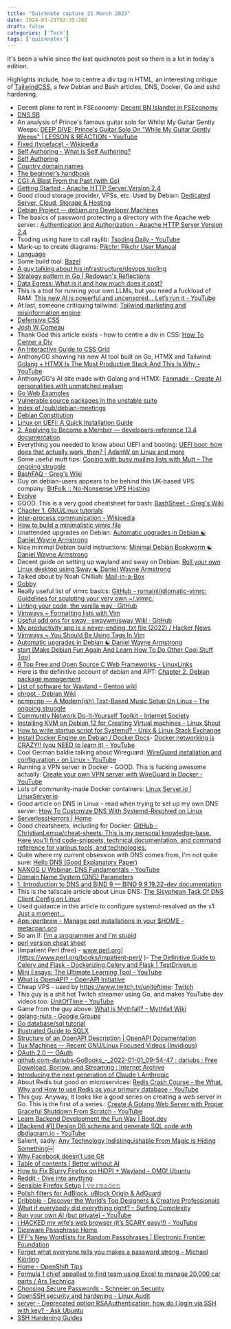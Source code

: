 ```yaml
---
title: "Quicknote capture 21 March 2023"
date: 2024-03-21T02:35:28Z
draft: false
categories: ['Tech']
tags: ['quicknotes']
---
```


It's been a while since the last quicknotes post so there is a lot in today's edition.

Highlights include, how to centre a div tag in HTML, an interesting critique of [TailwindCSS](https://tailwindcss.com/), a few Debian and Bash articles, DNS, Docker, Go and sshd hardening.

- Decent plane to rent in FSEconomy: [Decent BN Islander in FSEconomy](https://server.fseconomy.net/aircraftlog.jsp?id=12846)
- [DNS.SB](https://dns.sb/)
- An analysis of Prince's famous guitar solo for Whilst My Guitar Gently Weeps: [DEEP DIVE: Prince&#39;s Guitar Solo On &quot;While My Guitar Gently Weeps&quot; | LESSON &amp; REACTION - YouTube](https://www.youtube.com/watch?v=6F97BbZkpLk)
- [Fixed (typeface) - Wikipedia](https://en.wikipedia.org/wiki/Fixed_%28typeface%29)
- [Self Authoring - What is Self Authoring?](https://www.selfauthoring.com/)
- [Self Authoring](https://www.selfauthoring.com/get-self-authoring)
- [Country domain names](https://www.hezmatt.org/~mpalmer/blog/2024/02/13/not-all-tlds-are-created-equal.html)
- [The beginner’s handbook](https://lescahiersdudebutant.arpinux.org/buster-en/the_beginners_handbook.html)
- [CGI: A Blast From the Past (with Go)](https://blog.schroederspace.com/tumbleweed-technology/cgi-a-blast-from-the-past-with-go)
- [Getting Started - Apache HTTP Server Version 2.4](https://httpd.apache.org/docs/2.4/getting-started.html)
- Good cloud storage provider, VPSs, etc. Used by Debian: [Dedicated Server, Cloud, Storage &amp; Hosting](https://www.hetzner.com/)
- [Debian Project -- debian.org Developer Machines](https://db.debian.org/machines.cgi)
- The basics of password protecting a directory with the Apache web server.: [Authentication and Authorization - Apache HTTP Server Version 2.4](https://httpd.apache.org/docs/2.4/howto/auth.html)
- Tsoding using hare to call raylib: [Tsoding Daily - YouTube](https://www.youtube.com/channel/UCrqM0Ym_NbK1fqeQG2VIohg)
- Mark-up to create diagrams: [Pikchr: Pikchr User Manual](https://pikchr.org/home/doc/trunk/doc/userman.md)
- [Language](https://app.mailjet.com/signup?lang=en_US)
- Some build tool: [Bazel](https://bazel.build/)
- [A guy talking about his infrastructure/devops tooling](https://cep.dev/posts/every-infrastructure-decision-i-endorse-or-regret-after-4-years-running-infrastructure-at-a-startup/)
- [Strategy pattern in Go | Redowan's Reflections](https://rednafi.com/go/strategy_pattern/)
- [Data Egress: What is it and how much does it cost?](https://getdeploying.com/reference/data-egress)
- This is a tool for running your own LLMs, but you need a fuckload of RAM: [This new AI is powerful and uncensored… Let’s run it - YouTube](https://www.youtube.com/watch?v=GyllRd2E6fg)
- At last, someone critiquing tailwind: [Tailwind marketing and misinformation engine](https://nuejs.org/blog/tailwind-misinformation-engine/)
- [Defensive CSS](https://defensivecss.dev/)
- [Josh W Comeau](https://www.joshwcomeau.com/)
- Thank God this article exists - how to centre a div in CSS: [How To Center a Div](https://www.joshwcomeau.com/css/center-a-div/)
- [An Interactive Guide to CSS Grid](https://www.joshwcomeau.com/css/interactive-guide-to-grid/)
- AnthonyGG showing his new AI tool built on Go, HTMX and Tailwind: [Golang + HTMX Is The Most Productive Stack And This Is Why - YouTube](https://www.youtube.com/watch?v=jeh5Ymfwh9Q)
- AnthonyGG's AI site made with Golang and HTMX: [Fanmade - Create AI personalities with unmatched realism](https://fanmade.ai/)
- [Go Web Examples](https://gowebexamples.com/)
- [Vulnerable source packages in the unstable suite](https://security-tracker.debian.org/tracker/status/release/unstable)
- [Index of /pub/debian-meetings](https://meetings-archive.debian.net/pub/debian-meetings/ )
- [Debian Constitution](https://www.debian.org/devel/constitution)
- [Linux on UEFI: A Quick Installation Guide](http://www.rodsbooks.com/linux-uefi/#installing)
- [2. Applying to Become a Member &#8212; developers-reference 13.4 documentation](https://www.debian.org/doc/manuals/developers-reference/new-maintainer.en.html)
- Everything you needed to know about UEFI and booting: [UEFI boot: how does that actually work, then? | AdamW on Linux and more](https://www.happyassassin.net/posts/2014/01/25/uefi-boot-how-does-that-actually-work-then/)
- Some useful mutt tips: [Coping with busy mailing lists with Mutt &#8211; The ongoing struggle](https://strugglers.net/~andy/blog/2010/03/14/coping-with-busy-mailing-lists-with-mutt/)
- [BashFAQ - Greg's Wiki](http://mywiki.wooledge.org/BashFAQ)
- Guy on debian-users appears to be behind this UK-based VPS company: [BitFolk :: No-Nonsense VPS Hosting](https://bitfolk.com/)
- [Evolve](https://pmotschmann.github.io/Evolve/)
- GOOD. This is a very good cheatsheet for bash: [BashSheet - Greg's Wiki](https://mywiki.wooledge.org/BashSheet)
- [Chapter 1. GNU/Linux tutorials](https://www.debian.org/doc/manuals/debian-reference/ch01.en.html)
- [Inter-process communication - Wikipedia](https://en.wikipedia.org/wiki/Inter-process_communication)
- [How to build a minimalistic vimrc file](https://vimandgit.com/posts/vim/beginners/vim-config-vimrc-options-settings-and-neovim-init-configuration.html)
- Unattended upgrades on Debian: [Automatic upgrades in Debian &#9775; Daniel Wayne Armstrong](https://www.dwarmstrong.org/unattended-upgrades/)
- Nice minimal Debian build instructions: [Minimal Debian Bookworm &#9775; Daniel Wayne Armstrong](https://www.dwarmstrong.org/minimal-debian/)
- Decent guide on setting up wayland and sway on Debian: [Roll your own Linux desktop using Sway &#9775; Daniel Wayne Armstrong](https://www.dwarmstrong.org/sway/)
- Talked about by Noah Chilliah: [Mail-in-a-Box](https://mailinabox.email/)
- [Gobby](https://gobby.github.io/)
- Really useful list of vimrc basics: [GitHub - romainl/idiomatic-vimrc: Guidelines for sculpting your very own ~/.vimrc.](https://github.com/romainl/idiomatic-vimrc)
- [Linting your code, the vanilla way · GitHub](https://gist.github.com/romainl/ce55ce6fdc1659c5fbc0f4224fd6ad29)
- [Vimways ~ Formatting lists with Vim](https://vimways.org/2018/formatting-lists-with-vim/)
- [Useful add ons for sway · swaywm/sway Wiki · GitHub](https://github.com/swaywm/sway/wiki/Useful-add-ons-for-sway)
- [My productivity app is a never-ending .txt file (2022) / Hacker News](https://news.ycombinator.com/item?id=39432876& )
- [Vimways ~ You Should Be Using Tags In Vim](https://vimways.org/2018/you-should-be-using-tags-in-vim/)
- [Automatic upgrades in Debian &#9775; Daniel Wayne Armstrong](https://www.dwarmstrong.org/unattended-upgrades/)
- [start [Make Debian Fun Again And Learn How To Do Other Cool Stuff Too]](https://makedebianfunagainandlearnhowtodoothercoolstufftoo.computer/doku.php?id=start)
- [6 Top Free and Open Source C Web Frameworks - LinuxLinks](https://www.linuxlinks.com/free-open-source-c-web-frameworks/)
- Here is the definitive account of debian and APT: [Chapter 2. Debian package management](https://www.debian.org/doc/manuals/debian-reference/ch02.en.html)
- [List of software for Wayland - Gentoo wiki](https://wiki.gentoo.org/wiki/List_of_software_for_Wayland)
- [chroot - Debian Wiki](https://wiki.debian.org/chroot)
- [ncmpcpp — A Modern(ish) Text-Based Music Setup On Linux &#8211; The ongoing struggle](https://strugglers.net/~andy/blog/2023/12/26/ncmpcpp-a-modernish-text-based-music-setup-on-linux/)
- [Community Network Do-It-Yourself Toolkit - Internet Society](https://www.internetsociety.org/resources/community-network-diy-toolkit/)
- [Installing KVM on Debian 12 for Creating Virtual machines - Linux Shout](https://linux.how2shout.com/installing-kvm-on-debian-12-for-creating-virtual-machines/)
- [How to write startup script for Systemd? - Unix &amp; Linux Stack Exchange](https://unix.stackexchange.com/questions/47695/how-to-write-startup-script-for-systemd)
- [Install Docker Engine on Debian / Docker Docs](https://docs.docker.com/engine/install/debian/ )- [Docker networking is CRAZY!! (you NEED to learn it) - YouTube](https://www.youtube.com/watch?v=bKFMS5C4CG0)
- Cool German baldie talking about Wireguard: [WireGuard installation and configuration - on Linux - YouTube](https://www.youtube.com/watch?v=bVKNSf1p1d0&list=PLj-2elZxVPZ8Tm6EbDpFtoeHcr9sElgzN&index=1)
- Running a VPN server in Docker - GOOD. This is fucking awesome actually: [Create your own VPN server with WireGuard in Docker - YouTube](https://www.youtube.com/watch?v=GZRTnP4lyuo&list=PLj-2elZxVPZ8Tm6EbDpFtoeHcr9sElgzN&index=2)
- Lots of community-made Docker containers: [Linux Server.io | LinuxServer.io](https://www.linuxserver.io/)
- Good article on DNS in Linux - read when trying to set up my own DNS server: [How To Customize DNS With Systemd-Resolved on Linux](https://www.linuxinsider.com/story/be-it-resolved-systemd-shall-serve-dns-177275.html)
- [ServerlessHorrors | Home](https://serverlesshorrors.com/)
- Good cheatsheets, including for Docker: [GitHub - ChristianLempa/cheat-sheets: This is my personal knowledge-base. Here you&#39;ll find code-snippets, technical documentation, and command reference for various tools, and technologies.](https://github.com/christianlempa/cheat-sheets)
- Quite where my current obsession with DNS comes from, I'm not quite sure: [Hello DNS (Good Explanatory Paper)](https://powerdns.org/hello-dns/)
- [NANOG U Webinar: DNS Fundamentals - YouTube](https://www.youtube.com/watch?v=oeceM-R8DVU)
- [Domain Name System (DNS) Parameters](https://www.iana.org/assignments/dns-parameters/dns-parameters.xhtml#dns-parameters-4)
- [1. Introduction to DNS and BIND 9 &mdash; BIND 9 9.19.22-dev documentation](https://bind9.readthedocs.io/en/latest/chapter1.html#dns-overview)
- This is the tailscale article about Linux DNS: [The Sisyphean Task Of DNS Client Config on Linux](https://tailscale.com/blog/sisyphean-dns-client-linux)
- Used guidance in this article to configure systemd-resolved on the x1: [Just a moment...](https://www.baeldung.com/linux/resolve-conf-systemd-avahi)
- [App::perlbrew - Manage perl installations in your $HOME - metacpan.org](https://metacpan.org/pod/App::perlbrew)
- So am I!: [I'm a programmer and I'm stupid](https://antonz.org/stupid/)
- [perl version cheat sheet](https://sheet.shiar.nl/perl/ )
- [Impatient Perl (free) - www.perl.org](https://www.perl.org/books/impatient-perl/ )- [The Definitive Guide to Celery and Flask - Dockerizing Celery and Flask | TestDriven.io](https://testdriven.io/courses/flask-celery/docker/)
- [Mini Essays: The Ultimate Learning Tool - YouTube](https://www.youtube.com/watch?v=N4YjXJVzoZY)
- [What is OpenAPI? - OpenAPI Initiative](https://www.openapis.org/what-is-openapi)
- Cheap VPS - used by https://www.twitch.tv/unitoftime: [Twitch](https://www.twitch.tv/unitoftime)
- This guy is a shit hot Twitch streamer using Go, and makes YouTube dev videos too: [UnitOfTime - YouTube](https://www.youtube.com/@UnitOfTimeYT/videos)
- Game from the guy above: [What is Mythfall? - Mythfall Wiki](https://wiki.mythfall.com/)
- [golang-nuts - Google Groups](https://groups.google.com/g/golang-nuts?pli=1)
- [Go database/sql tutorial](http://go-database-sql.org/)
- [Illustrated Guide to SQLX](http://jmoiron.github.io/sqlx/)
- [Structure of an OpenAPI Description | OpenAPI Documentation](https://learn.openapis.org/specification/structure)
- [Tux Machines &mdash; Recent GNU/Linux Focused Videos (Invidious)](https://news.tuxmachines.org/n/2024/03/11/Recent_GNU_Linux_Focused_Videos_Invidious.shtml)
- [OAuth 2.0 &mdash; OAuth](https://oauth.net/2/)
- [github.com-dariubs-GoBooks_-_2022-01-01_09-54-47 : dariubs : Free Download, Borrow, and Streaming : Internet Archive](https://archive.org/details/github.com-dariubs-GoBooks_-_2022-01-01_09-54-47)
- [Introducing the next generation of Claude \ Anthropic](https://www.anthropic.com/news/claude-3-family)
- About Redis but good on microservices: [Redis Crash Course - the What, Why and How to use Redis as your primary database - YouTube](https://www.youtube.com/watch?v=OqCK95AS-YE)
- This guy. Anyway, it looks like a good series on creating a web server in Go. This is the first of a series.: [Create A Golang Web Server with Proper Graceful Shutdown From Scratch - YouTube](https://www.youtube.com/watch?v=SiGxu2N9ndU&list=PLSvCAHoiHC_rqKbcu1ummWVpLTDBNZHH7&index=1)
- [Learn Backend Development the Fun Way | Boot.dev](https://www.boot.dev/)
- [[Backend #1] Design DB schema and generate SQL code with dbdiagram.io - YouTube](https://www.youtube.com/watch?v=rx6CPDK_5mU&list=PLy_6D98if3ULEtXtNSY_2qN21VCKgoQAE)
- Salient, sadly: [Any Technology Indistinguishable From Magic is Hiding Something￼](https://www.fromjason.xyz/p/notebook/any-technology-indistinguishable-from-magic-is-hiding-something/)
- [Why Facebook doesn’t use Git](https://graphite.dev/blog/why-facebook-doesnt-use-git)
- [Table of contents | Better without AI](https://betterwithout.ai/)
- [How to Fix Blurry Firefox on HiDPI + Wayland - OMG! Ubuntu](https://www.omgubuntu.co.uk/2022/10/fix-firefox-blurry-wayland-fonts-ubuntu)
- [Reddit - Dive into anything](https://www.reddit.com/r/kde/comments/w5bghj/i_use_kde_plasma_wayland_and_the_application/)
- [Sensible Firefox Setup | 𝚟𝚎𝚛𝚖𝚊𝚍𝚎𝚗](https://vermaden.wordpress.com/2024/03/18/sensible-firefox-setup/)
- [Polish filters for AdBlock, uBlock Origin & AdGuard](https://majkiit.github.io/polish-ads-filter/en/)
- [Dribbble - Discover the World’s Top Designers &amp; Creative Professionals](https://dribbble.com/)
- [What if everybody did everything right? &#8211; Surfing Complexity](https://surfingcomplexity.blog/2024/02/17/what-if-everybody-did-everything-right/)
- [Run your own AI (but private) - YouTube](https://www.youtube.com/watch?v=WxYC9-hBM_g)
- [i HACKED my wife’s web browser (it’s SCARY easy!!) - YouTube](https://www.youtube.com/watch?v=3ogyS4KOlXc)
- [Diceware Passphrase Home](https://theworld.com/~reinhold/diceware.html)
- [EFF's New Wordlists for Random Passphrases | Electronic Frontier Foundation](https://www.eff.org/deeplinks/2016/07/new-wordlists-random-passphrases)
- [Forget what everyone tells you makes a password strong &#8211; Michael Kjörling](https://michael.kjorling.se/blog/2023/forget-what-everyone-tells-you-makes-a-password-strong/)
- [Home - OpenShift Tips](https://openshift.tips/)
- [Formula 1 chief appalled to find team using Excel to manage 20,000 car parts / Ars Technica](https://arstechnica.com/cars/2024/03/formula-1-chief-appalled-to-find-team-using-excel-to-manage-20000-car-parts/? )
- [Choosing Secure Passwords - Schneier on Security](https://www.schneier.com/blog/archives/2014/03/choosing_secure_1.html)
- [OpenSSH security and hardening - Linux Audit](https://linux-audit.com/audit-and-harden-your-ssh-configuration/)
- [server - Deprecated option RSAAuthentication, how do I login via SSH with key? - Ask Ubuntu](https://askubuntu.com/questions/1275396/deprecated-option-rsaauthentication-how-do-i-login-via-ssh-with-key)
- [SSH Hardening Guides](https://www.ssh-audit.com/hardening_guides.html#ubuntu_22_04_lts)

